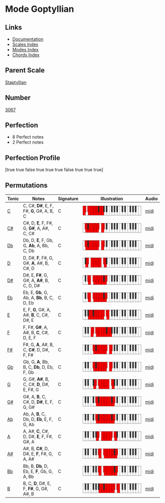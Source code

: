 # Mode Goptyllian

## Links

- [Documentation](index.md)
- [Scales Index](Scales.md)
- [Modes Index](Modes.md)
- [Chords Index](Chords.md)

## Parent Scale

[Staptyllian](ScaleStaptyllian.md)

## Number

[3067](https://ianring.com/musictheory/scales/3067)

## Perfection

- 8 Perfect notes
- 2 Perfect notes

## Perfection Profile

[true true false true true true false true true true]

## Permutations

| Tonic | Notes | Signature | Illustration | Audio |
|-------|-------|-----------|--------------|-------|
| [C](ModeCNaturalGoptyllian.md) | C, C#, **D#**, E, F, F#, **G**, G#, A, B, C | C | ![CNaturalGoptyllian](ModeCNaturalGoptyllian.png) | [midi](https://github.com/edipermadi/music/blob/main/docs/ModeCNaturalGoptyllian.mid?raw=true) |
| [C#](ModeCSharpGoptyllian.md) | C#, D, **E**, F, F#, G, **G#**, A, A#, C, C# | C | ![CSharpGoptyllian](ModeCSharpGoptyllian.png) | [midi](https://github.com/edipermadi/music/blob/main/docs/ModeCSharpGoptyllian.mid?raw=true) |
| [Db](ModeDFlatGoptyllian.md) | Db, D, **E**, F, Gb, G, **Ab**, A, Bb, C, Db | C | ![DFlatGoptyllian](ModeDFlatGoptyllian.png) | [midi](https://github.com/edipermadi/music/blob/main/docs/ModeDFlatGoptyllian.mid?raw=true) |
| [D](ModeDNaturalGoptyllian.md) | D, D#, **F**, F#, G, G#, **A**, A#, B, C#, D | C | ![DNaturalGoptyllian](ModeDNaturalGoptyllian.png) | [midi](https://github.com/edipermadi/music/blob/main/docs/ModeDNaturalGoptyllian.mid?raw=true) |
| [D#](ModeDSharpGoptyllian.md) | D#, E, **F#**, G, G#, A, **A#**, B, C, D, D# | C | ![DSharpGoptyllian](ModeDSharpGoptyllian.png) | [midi](https://github.com/edipermadi/music/blob/main/docs/ModeDSharpGoptyllian.mid?raw=true) |
| [Eb](ModeEFlatGoptyllian.md) | Eb, E, **Gb**, G, Ab, A, **Bb**, B, C, D, Eb | C | ![EFlatGoptyllian](ModeEFlatGoptyllian.png) | [midi](https://github.com/edipermadi/music/blob/main/docs/ModeEFlatGoptyllian.mid?raw=true) |
| [E](ModeENaturalGoptyllian.md) | E, F, **G**, G#, A, A#, **B**, C, C#, D#, E | C | ![ENaturalGoptyllian](ModeENaturalGoptyllian.png) | [midi](https://github.com/edipermadi/music/blob/main/docs/ModeENaturalGoptyllian.mid?raw=true) |
| [F](ModeFNaturalGoptyllian.md) | F, F#, **G#**, A, A#, B, **C**, C#, D, E, F | C | ![FNaturalGoptyllian](ModeFNaturalGoptyllian.png) | [midi](https://github.com/edipermadi/music/blob/main/docs/ModeFNaturalGoptyllian.mid?raw=true) |
| [F#](ModeFSharpGoptyllian.md) | F#, G, **A**, A#, B, C, **C#**, D, D#, F, F# | C | ![FSharpGoptyllian](ModeFSharpGoptyllian.png) | [midi](https://github.com/edipermadi/music/blob/main/docs/ModeFSharpGoptyllian.mid?raw=true) |
| [Gb](ModeGFlatGoptyllian.md) | Gb, G, **A**, Bb, B, C, **Db**, D, Eb, F, Gb | C | ![GFlatGoptyllian](ModeGFlatGoptyllian.png) | [midi](https://github.com/edipermadi/music/blob/main/docs/ModeGFlatGoptyllian.mid?raw=true) |
| [G](ModeGNaturalGoptyllian.md) | G, G#, **A#**, B, C, C#, **D**, D#, E, F#, G | C | ![GNaturalGoptyllian](ModeGNaturalGoptyllian.png) | [midi](https://github.com/edipermadi/music/blob/main/docs/ModeGNaturalGoptyllian.mid?raw=true) |
| [G#](ModeGSharpGoptyllian.md) | G#, A, **B**, C, C#, D, **D#**, E, F, G, G# | C | ![GSharpGoptyllian](ModeGSharpGoptyllian.png) | [midi](https://github.com/edipermadi/music/blob/main/docs/ModeGSharpGoptyllian.mid?raw=true) |
| [Ab](ModeAFlatGoptyllian.md) | Ab, A, **B**, C, Db, D, **Eb**, E, F, G, Ab | C | ![AFlatGoptyllian](ModeAFlatGoptyllian.png) | [midi](https://github.com/edipermadi/music/blob/main/docs/ModeAFlatGoptyllian.mid?raw=true) |
| [A](ModeANaturalGoptyllian.md) | A, A#, **C**, C#, D, D#, **E**, F, F#, G#, A | C | ![ANaturalGoptyllian](ModeANaturalGoptyllian.png) | [midi](https://github.com/edipermadi/music/blob/main/docs/ModeANaturalGoptyllian.mid?raw=true) |
| [A#](ModeASharpGoptyllian.md) | A#, B, **C#**, D, D#, E, **F**, F#, G, A, A# | C | ![ASharpGoptyllian](ModeASharpGoptyllian.png) | [midi](https://github.com/edipermadi/music/blob/main/docs/ModeASharpGoptyllian.mid?raw=true) |
| [Bb](ModeBFlatGoptyllian.md) | Bb, B, **Db**, D, Eb, E, **F**, Gb, G, A, Bb | C | ![BFlatGoptyllian](ModeBFlatGoptyllian.png) | [midi](https://github.com/edipermadi/music/blob/main/docs/ModeBFlatGoptyllian.mid?raw=true) |
| [B](ModeBNaturalGoptyllian.md) | B, C, **D**, D#, E, F, **F#**, G, G#, A#, B | C | ![BNaturalGoptyllian](ModeBNaturalGoptyllian.png) | [midi](https://github.com/edipermadi/music/blob/main/docs/ModeBNaturalGoptyllian.mid?raw=true) |
